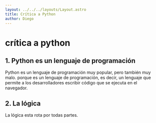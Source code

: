 ```yaml
---
layout: ../../../layouts/Layout.astro
title: Crítica a Python
author: Diego
---
```

# crítica a python

## 1. Python es un lenguaje de programación
Python es un lenguaje de programación muy popular, pero también muy malo. porque es un lenguaje de programación, es decir, un lenguaje que permite a los desarrolladores escribir código que se ejecuta en el navegador.        

## 2. La lógica

La lógica esta rota por todas partes.
